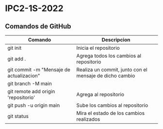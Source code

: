 # IPC2-1S-2022
## Comandos de GitHub
| Comando | Descripcion	|
|---------|-------------|
| git init | Inicia el repositorio |
| git add . | Agrega todos los cambios al repositorio |
| git commit -m "Mensaje de actualizacion" | Realiza un commit, junto con el mensaje de dicho cambio |
| git branch -M main | |
| git remote add origin 'repositorio' | Agrega al repositorio |
| git push -u origin main | Sube los cambios al repositorio |
| git status | Mira el estado de los cambios realizados |